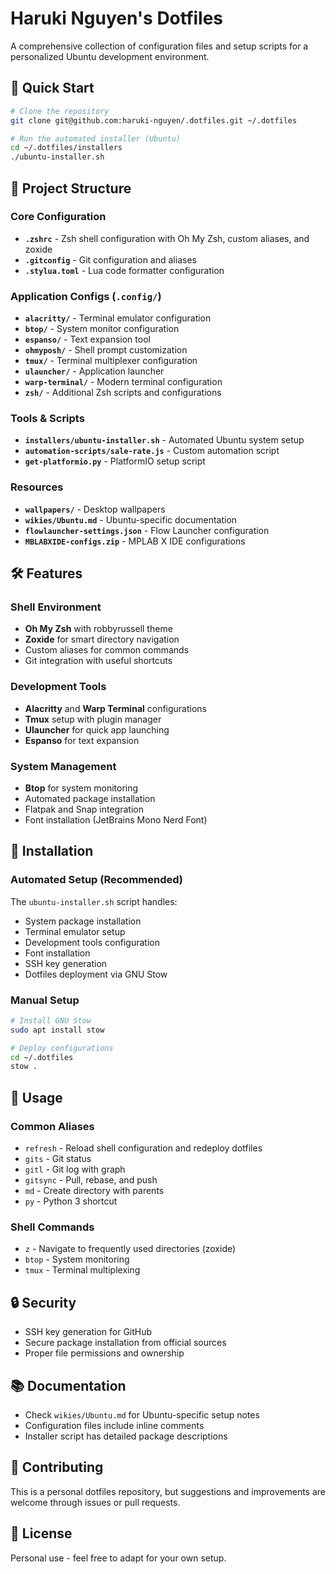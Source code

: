 # Haruki Nguyen's Dotfiles

A comprehensive collection of configuration files and setup scripts for a personalized Ubuntu development environment.

## 🚀 Quick Start

```bash
# Clone the repository
git clone git@github.com:haruki-nguyen/.dotfiles.git ~/.dotfiles

# Run the automated installer (Ubuntu)
cd ~/.dotfiles/installers
./ubuntu-installer.sh
```

## 📁 Project Structure

### Core Configuration

- **`.zshrc`** - Zsh shell configuration with Oh My Zsh, custom aliases, and zoxide
- **`.gitconfig`** - Git configuration and aliases
- **`.stylua.toml`** - Lua code formatter configuration

### Application Configs (`.config/`)

- **`alacritty/`** - Terminal emulator configuration
- **`btop/`** - System monitor configuration
- **`espanso/`** - Text expansion tool
- **`ohmyposh/`** - Shell prompt customization
- **`tmux/`** - Terminal multiplexer configuration
- **`ulauncher/`** - Application launcher
- **`warp-terminal/`** - Modern terminal configuration
- **`zsh/`** - Additional Zsh scripts and configurations

### Tools & Scripts

- **`installers/ubuntu-installer.sh`** - Automated Ubuntu system setup
- **`automation-scripts/sale-rate.js`** - Custom automation script
- **`get-platformio.py`** - PlatformIO setup script

### Resources

- **`wallpapers/`** - Desktop wallpapers
- **`wikies/Ubuntu.md`** - Ubuntu-specific documentation
- **`flowlauncher-settings.json`** - Flow Launcher configuration
- **`MBLABXIDE-configs.zip`** - MPLAB X IDE configurations

## 🛠️ Features

### Shell Environment

- **Oh My Zsh** with robbyrussell theme
- **Zoxide** for smart directory navigation
- Custom aliases for common commands
- Git integration with useful shortcuts

### Development Tools

- **Alacritty** and **Warp Terminal** configurations
- **Tmux** setup with plugin manager
- **Ulauncher** for quick app launching
- **Espanso** for text expansion

### System Management

- **Btop** for system monitoring
- Automated package installation
- Flatpak and Snap integration
- Font installation (JetBrains Mono Nerd Font)

## 🔧 Installation

### Automated Setup (Recommended)

The `ubuntu-installer.sh` script handles:

- System package installation
- Terminal emulator setup
- Development tools configuration
- Font installation
- SSH key generation
- Dotfiles deployment via GNU Stow

### Manual Setup

```bash
# Install GNU Stow
sudo apt install stow

# Deploy configurations
cd ~/.dotfiles
stow .
```

## 📝 Usage

### Common Aliases

- `refresh` - Reload shell configuration and redeploy dotfiles
- `gits` - Git status
- `gitl` - Git log with graph
- `gitsync` - Pull, rebase, and push
- `md` - Create directory with parents
- `py` - Python 3 shortcut

### Shell Commands

- `z` - Navigate to frequently used directories (zoxide)
- `btop` - System monitoring
- `tmux` - Terminal multiplexing

## 🔒 Security

- SSH key generation for GitHub
- Secure package installation from official sources
- Proper file permissions and ownership

## 📚 Documentation

- Check `wikies/Ubuntu.md` for Ubuntu-specific setup notes
- Configuration files include inline comments
- Installer script has detailed package descriptions

## 🤝 Contributing

This is a personal dotfiles repository, but suggestions and improvements are welcome through issues or pull requests.

## 📄 License

Personal use - feel free to adapt for your own setup.
